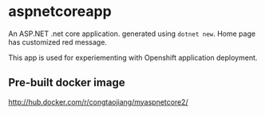 # aspnetcoreapp

An ASP.NET .net core application. generated using `dotnet new`. Home page has customized red message.

This app is used for experiementing with Openshift application deployment.


## Pre-built docker image

http://hub.docker.com/r/congtaojiang/myaspnetcore2/
